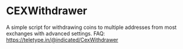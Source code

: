 # CEXWithdrawer
A simple script for withdrawing coins to multiple addresses from most exchanges with advanced settings. FAQ: https://teletype.in/@indicated/CexWithdrawer
